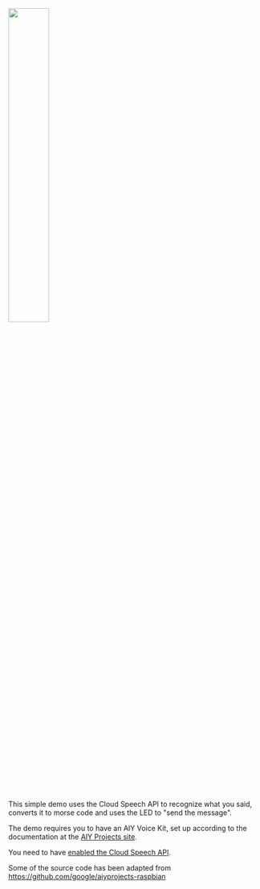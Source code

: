<img src="https://aiyprojects.withgoogle.com/static/images/icons/aiy-square-logo.svg" width="40%">

This simple demo uses the Cloud Speech API to recognize what you said, converts it to morse code and uses the LED to "send the message".

The demo requires you to have an AIY Voice Kit, set up according to
the documentation at the [AIY Projects site](https://aiyprojects.withgoogle.com).

You need to have [enabled the Cloud Speech API](https://aiyprojects.withgoogle.com/voice/#makers-guide-3-1--change-to-the-cloud-speech-api).

Some of the source code has been adapted from https://github.com/google/aiyprojects-raspbian
